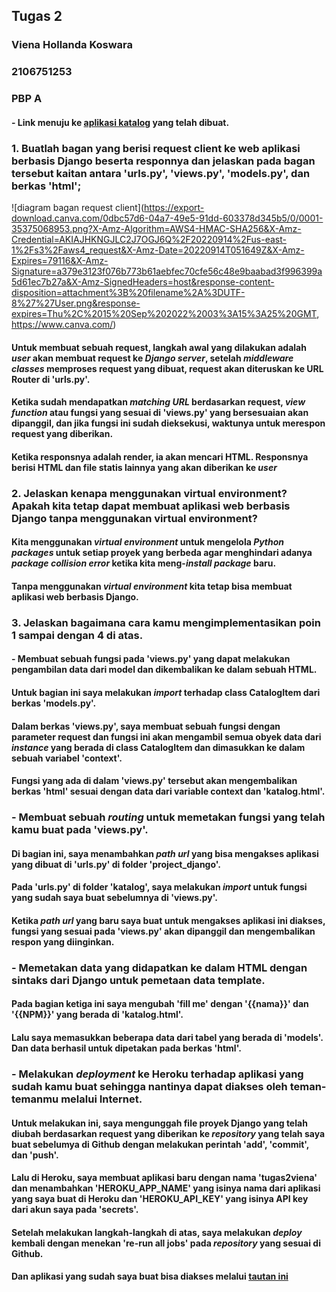 ## Tugas 2

### Viena Hollanda Koswara 
### 2106751253
### PBP A

#### - Link menuju ke [aplikasi katalog](https://tugas2viena.herokuapp.com/) yang telah dibuat.

### 1. Buatlah bagan yang berisi request client ke web aplikasi berbasis Django beserta responnya dan jelaskan pada bagan tersebut kaitan antara 'urls.py', 'views.py', 'models.py', dan berkas 'html';

![diagram bagan request client](https://export-download.canva.com/0dbc57d6-04a7-49e5-91dd-603378d345b5/0/0001-35375068953.png?X-Amz-Algorithm=AWS4-HMAC-SHA256&X-Amz-Credential=AKIAJHKNGJLC2J7OGJ6Q%2F20220914%2Fus-east-1%2Fs3%2Faws4_request&X-Amz-Date=20220914T051649Z&X-Amz-Expires=79116&X-Amz-Signature=a379e3123f076b773b61aebfec70cfe56c48e9baabad3f996399a5d61ec7b27a&X-Amz-SignedHeaders=host&response-content-disposition=attachment%3B%20filename%2A%3DUTF-8%27%27User.png&response-expires=Thu%2C%2015%20Sep%202022%2003%3A15%3A25%20GMT, https://www.canva.com/)

#### Untuk membuat sebuah request, langkah awal yang dilakukan adalah *user* akan membuat request ke *Django server*, setelah *middleware classes* memproses request yang dibuat, request akan diteruskan ke URL Router di 'urls.py'. 
#### Ketika sudah mendapatkan *matching URL* berdasarkan request, *view function* atau fungsi yang sesuai di 'views.py' yang bersesuaian akan dipanggil, dan jika fungsi ini sudah dieksekusi, waktunya untuk merespon request yang diberikan.
#### Ketika responsnya adalah render, ia akan mencari HTML. Responsnya berisi HTML dan file statis lainnya yang akan diberikan ke *user*

### 2. Jelaskan kenapa menggunakan virtual environment? Apakah kita tetap dapat membuat aplikasi web berbasis Django tanpa menggunakan virtual environment?
#### Kita menggunakan *virtual environment* untuk mengelola *Python packages* untuk setiap proyek yang berbeda agar menghindari adanya *package collision error* ketika kita meng-*install package* baru.
#### Tanpa menggunakan *virtual environment* kita tetap bisa membuat aplikasi web berbasis Django.

### 3. Jelaskan bagaimana cara kamu mengimplementasikan poin 1 sampai dengan 4 di atas.
#### - Membuat sebuah fungsi pada 'views.py' yang dapat melakukan pengambilan data dari model dan dikembalikan ke dalam sebuah HTML.
#### Untuk bagian ini saya melakukan *import* terhadap class CatalogItem dari berkas 'models.py'.
#### Dalam berkas 'views.py', saya membuat sebuah fungsi dengan parameter request dan fungsi ini akan mengambil semua obyek data dari *instance* yang berada di class CatalogItem dan dimasukkan ke dalam sebuah variabel 'context'.
#### Fungsi yang ada di dalam 'views.py' tersebut akan mengembalikan berkas 'html' sesuai dengan data dari variable context dan 'katalog.html'.

### - Membuat sebuah *routing* untuk memetakan fungsi yang telah kamu buat pada 'views.py'.
#### Di bagian ini, saya menambahkan *path url* yang bisa mengakses aplikasi yang dibuat di 'urls.py' di folder 'project_django'.
#### Pada 'urls.py' di folder 'katalog', saya melakukan *import* untuk fungsi yang sudah saya buat sebelumnya di 'views.py'. 
#### Ketika *path url* yang baru saya buat untuk mengakses aplikasi ini diakses, fungsi yang sesuai pada 'views.py' akan dipanggil dan mengembalikan respon yang diinginkan.

### - Memetakan data yang didapatkan ke dalam HTML dengan sintaks dari Django untuk pemetaan data template.
#### Pada bagian ketiga ini saya mengubah 'fill me' dengan '{{nama}}' dan '{{NPM}}' yang berada di 'katalog.html'.
#### Lalu saya memasukkan beberapa data dari tabel yang berada di 'models'. Dan data berhasil untuk dipetakan pada berkas 'html'.

### - Melakukan *deployment* ke Heroku terhadap aplikasi yang sudah kamu buat sehingga nantinya dapat diakses oleh teman-temanmu melalui Internet.
#### Untuk melakukan ini, saya mengunggah file proyek Django yang telah diubah berdasarkan request yang diberikan ke *repository* yang telah saya buat sebelumya di Github dengan melakukan perintah 'add', 'commit', dan 'push'. 
#### Lalu di Heroku, saya membuat aplikasi baru dengan nama 'tugas2viena' dan menambahkan 'HEROKU_APP_NAME' yang isinya nama dari aplikasi yang saya buat di Heroku dan 'HEROKU_API_KEY' yang isinya API key dari akun saya pada 'secrets'.
#### Setelah melakukan langkah-langkah di atas, saya melakukan *deploy* kembali dengan menekan 're-run all jobs' pada *repository* yang sesuai di Github.

#### Dan aplikasi yang sudah saya buat bisa diakses melalui [tautan ini](https://tugas2viena.herokuapp.com/)

